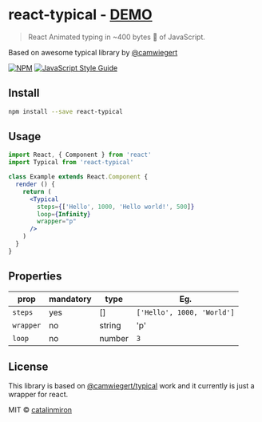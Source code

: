 # react-typical - [DEMO](https://catalinmiron.github.io/react-typical/)

> React Animated typing in ~400 bytes 🐡 of JavaScript.

Based on awesome typical library by [@camwiegert](https://github.com/camwiegert/typical)

[![NPM](https://img.shields.io/npm/v/react-typical.svg)](https://www.npmjs.com/package/react-typical) [![JavaScript Style Guide](https://img.shields.io/badge/code_style-standard-brightgreen.svg)](https://standardjs.com)

## Install

```bash
npm install --save react-typical
```

## Usage

```jsx
import React, { Component } from 'react'
import Typical from 'react-typical'

class Example extends React.Component {
  render () {
    return (
      <Typical
        steps={['Hello', 1000, 'Hello world!', 500]}
        loop={Infinity}
        wrapper="p"
      />
    )
  }
}
```

## Properties

prop|mandatory|type|Eg.
|--|--|--|--|
|`steps`|yes|[]|`['Hello', 1000, 'World']`
|`wrapper`|no|string|'p'
|`loop`|no|number|`3`|


## License

This library is based on [@camwiegert/typical](https://github.com/camwiegert/typical) work and it currently is just a wrapper for react.

MIT © [catalinmiron](https://github.com/catalinmiron)
